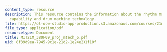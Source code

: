 ```yaml
---
content_type: resource
description: This resource contains the information about the rhythm machines, electronic
  capability and drum machine technology.
file: https://ol-ocw-studio-app-production.s3.amazonaws.com/courses/21m-380-music-and-technology-contemporary-history-and-aesthetics-fall-2009/8f39d9ea79459c1e21d21e24e231f10f_MIT21M_380F09_proj_mtech_6.pdf
file_type: application/pdf
resourcetype: Document
title: MIT21M_380F09_proj_mtech_6.pdf
uid: 8f39d9ea-7945-9c1e-21d2-1e24e231f10f
---
```

